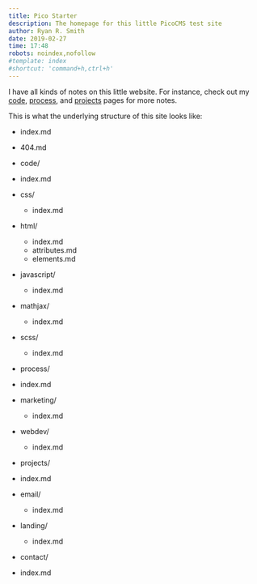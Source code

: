 ```yaml
---
title: Pico Starter
description: The homepage for this little PicoCMS test site
author: Ryan R. Smith
date: 2019-02-27
time: 17:48
robots: noindex,nofollow
#template: index
#shortcut: 'command+h,ctrl+h'
---
```


I have all kinds of notes on this little website. For instance, check out my [code](/code "Code notes (and snippets)"), [process](/process "Process notes"), and [projects](/projects "Projects notes") pages for more notes.

This is what the underlying structure of this site looks like:

-   index.md
-   404.md

-   code/
  -   index.md
  -   css/
      -   index.md
  -   html/
      -   index.md
      -   attributes.md
      -   elements.md
  -   javascript/
      -   index.md
  -   mathjax/
      -   index.md
  -   scss/
      -   index.md

-   process/
  -   index.md
  -   marketing/
      -   index.md
  -   webdev/
      -   index.md

-   projects/
  -   index.md
  -   email/
      -   index.md
  -   landing/
      -   index.md

-   contact/
  -   index.md
